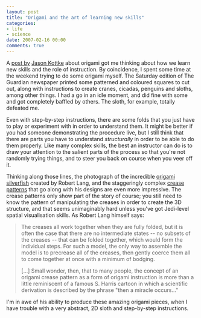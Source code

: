 ```yaml
---
layout: post
title: "Origami and the art of learning new skills"
categories:
- life
- science
date: 2007-02-16 00:00
comments: true
---
```


<p>A <a href="http://www.kottke.org/07/02/folding-origami-robert-lang">post by</a> <a href="http://www.kottke.org">Jason Kottke</a> about origami got me thinking about how we learn new skills and the role of instruction. By coincidence, I spent some time at the weekend trying to do some origami myself. The Saturday edition of The Guardian newspaper printed some patterned and coloured squares to cut out, along with instructions to create cranes, cicadas, penguins and sloths, among other things. I had a go in an idle moment, and did fine with some and got completely baffled by others. The sloth, for example, totally defeated me.</p>

<p>Even with step-by-step instructions, there are some folds that you just have to play or experiment with in order to understand them. It might be better if you had someone demonstrating the procedure live, but I still think that there are parts you have to understand <em>structurally</em> in order to be able to do them properly. Like many complex skills, the best an instructor can do is to draw your attention to the salient parts of the process so that you're not randomly trying things, and to steer you back on course when you veer off it.</p>

<p>Thinking along those lines, the photograph of the incredible <a href="http://www.langorigami.com/art/gallery/gallery.php4?name=silverfish">origami silverfish</a> created by Robert Lang, and the staggeringly complex <a href="http://www.langorigami.com/art/creasepatterns/creasepatterns.php4">crease patterns</a> that go along with his designs are even more impressive. The crease patterns only show part of the story of course; you still need to know the pattern of manipulating the creases in order to create the 3D structure, and that seems unimaginably hard unless you've got Jedi-level spatial visualisation skills. As Robert Lang himself says:</p>

<blockquote>
<p>
The creases all work together when they are fully folded, but it is often the case that there are no intermediate states -- no subsets of the creases -- that can be folded together, which would form the individual steps. For such a model, the only way to assemble the model is to precrease all of the creases, then gently coerce them all to come together at once with a minimum of bodging.
</p>
<p>
[...]
Small wonder, then, that to many people, the concept of an origami crease pattern as a form of origami instruction is more than a little reminiscent of a famous S. Harris cartoon in which a scientific derivation is described by the phrase "then a miracle occurs..."
</p>
</blockquote>

<p>I'm in awe of his ability to produce these amazing origami pieces, when I have trouble with a very abstract, 2D sloth and step-by-step instructions.</p>



